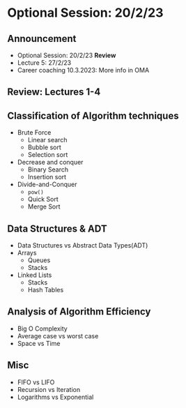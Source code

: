 # Optional Session: 20/2/23

## Announcement

- Optional Session: 20/2/23 **Review**
- Lecture 5: 27/2/23
- Career coaching 10.3.2023: More info in OMA

## Review: Lectures 1-4

## Classification of Algorithm techniques

- Brute Force
  - Linear search
  - Bubble sort
  - Selection sort
- Decrease and conquer
  - Binary Search
  - Insertion sort
- Divide-and-Conquer
  - `pow()`
  - Quick Sort
  - Merge Sort
  <!-- Transform-and-Conquer, Greedy Technique, Dynamic Programming -->

## Data Structures & ADT

- Data Structures vs Abstract Data Types(ADT)
- Arrays
  - Queues
  - Stacks
- Linked Lists
  - Stacks
  - Hash Tables

## Analysis of Algorithm Efficiency

- Big O Complexity
- Average case vs worst case
- Space vs Time
<!-- Little-O, Theta, Little Omega, Big Omega -->

## Misc

- FIFO vs LIFO
- Recursion vs Iteration
- Logarithms vs Exponential
